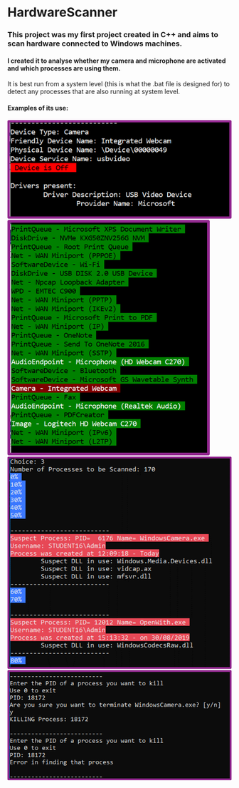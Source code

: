 # HardwareScanner
### This project was my first project created in C++ and aims to scan hardware connected to Windows machines.
#### I created it to analyse whether my camera and microphone are activated and which processes are using them.
It is best run from a system level (this is what the .bat file is designed for) to detect any processes that are also running at system level.
#### Examples of its use:

![DeviceLight1](/Screenshots/DeviceLight1.png)
![DeviceLight2](/Screenshots/DeviceLight2.png)
![ProcessUsage1](/Screenshots/ProcessUsage1.png)
![ProcessKill1](/Screenshots/ProcessKill1.png)
